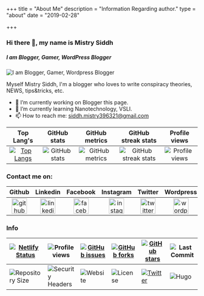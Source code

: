 +++
title = "About Me"
description = "Information Regarding author."
type = "about"
date = "2019-02-28"

+++

### Hi there 👋, my name is Mistry Siddh

##### I am Blogger, Gamer, WordPress Blogger

![I am Blogger, Gamer, Wordpress Blogger](/images/whoami/Banner.png)

Myself Mistry Siddh, I'm a blogger who loves to write conspiracy theories, NEWS, tips&tricks, etc.

- 🔭 I’m currently working on Blogger this page. 
- 🌱 I’m currently learning Nanotechnology, VSLI. 
- 📫 How to reach me: siddh.mistry396321@gmail.com 



|                          Top Lang's                          |                         GitHub stats                         |                   GitHub metrics                    |                     GitHub streak stats                      |                   Profile views                    |
| :----------------------------------------------------------: | :----------------------------------------------------------: | :-------------------------------------------------: | :----------------------------------------------------------: | :------------------------------------------------: |
| [![Top Langs](https://github-readme-stats.vercel.app/api/top-langs/?username=mrfoxie)](https://github.com/anuraghazra/github-readme-stats) | ![GitHub stats](https://github-readme-stats.vercel.app/api?username=mrfoxie&show_icons=true&count_private=true) | ![GitHub metrics](https://metrics.lecoq.io/mrfoxie) | ![GitHub streak stats](https://github-readme-streak-stats.herokuapp.com/?user=mrfoxie) | ![Profile views](https://gpvc.arturio.dev/mrfoxie) |



 

### Contact me on:



|                            Github                            |                           Linkedin                           |                           Facebook                           |                          Instagram                           |                           Twitter                            |                          Wordpress                           |
| :----------------------------------------------------------: | :----------------------------------------------------------: | :----------------------------------------------------------: | :----------------------------------------------------------: | :----------------------------------------------------------: | :----------------------------------------------------------: |
| [<img src='https://cdn.jsdelivr.net/npm/simple-icons@3.0.1/icons/github.svg' alt='github' width='40'>](https://github.com/mrfoxie) | [<img src='https://cdn.jsdelivr.net/npm/simple-icons@3.0.1/icons/linkedin.svg' alt='linkedin' width='40'>](https://www.linkedin.com/in/siddhmistry/) | [<img src='https://cdn.jsdelivr.net/npm/simple-icons@3.0.1/icons/facebook.svg' alt='facebook' width='40'>](https://www.facebook.com/tigersid1997) | [<img src='https://cdn.jsdelivr.net/npm/simple-icons@3.0.1/icons/instagram.svg' alt='instagram' width='40'>](https://www.instagram.com/mistrysiddh/) | [<img src='https://cdn.jsdelivr.net/npm/simple-icons@3.0.1/icons/twitter.svg' alt='twitter' width='40'>](https://twitter.com/Hacking_Tiger) | [<img src='https://cdn.jsdelivr.net/npm/simple-icons@3.0.1/icons/wordpress.svg' alt='wordpress' width='40'>](https://hackeridiot.com) |

### Info

| [![Netlify Status](https://api.netlify.com/api/v1/badges/5b116972-923c-4ad3-a0fa-f42f8c2c9934/deploy-status)](https://app.netlify.com/sites/mistrysiddh/deploys) | ![Profile views](https://gpvc.arturio.dev/mrfoxie)           | [![GitHub issues](https://img.shields.io/github/issues/mrfoxie/mistrysiddh)](https://github.com/mrfoxie/mistrysiddh/issues) | [![GitHub forks](https://img.shields.io/github/forks/mrfoxie/mistrysiddh)](https://github.com/mrfoxie/mistrysiddh/network) | [![GitHub stars](https://img.shields.io/github/stars/mrfoxie/mistrysiddh)](https://github.com/mrfoxie/mistrysiddh/stargazers) | ![Last Commit](https://img.shields.io/github/last-commit/mrfoxie/mistrysiddh) |
| ------------------------------------------------------------ | ------------------------------------------------------------ | ------------------------------------------------------------ | ------------------------------------------------------------ | ------------------------------------------------------------ | ------------------------------------------------------------ |
| ![Repository Size](https://img.shields.io/github/repo-size/mrfoxie/mistrysiddh) | ![Security Headers](https://img.shields.io/security-headers?url=https%3A%2F%2Fmistrysiddh.tk) | ![Website](https://img.shields.io/website?url=https%3A%2F%2Fmistrysiddh.tk) | ![License](https://img.shields.io/github/license/mrfoxie/mistrysiddh) | [![Twitter](https://img.shields.io/twitter/url?style=social&url=https%3A%2F%2Ftwitter.com%2FHacking_Tiger)](https://twitter.com/intent/tweet?text=Wow:&url=https%3A%2F%2Fgithub.com%2Fmrfoxie%2Fmistrysiddh) | ![Hugo](https://img.shields.io/badge/Hugo-0.65.0-%23FF4088)  |

​     
